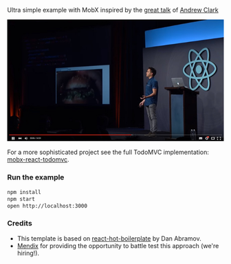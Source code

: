 Ultra simple example with MobX inspired by the [great talk](https://youtu.be/ZVYVtUFDf28) of [Andrew Clark](https://github.com/acdlite)

[![Andrew Clark - Back to React](clark.jpg)](https://youtu.be/ZVYVtUFDf28)

For a more sophisticated project see the full TodoMVC implementation: [mobx-react-todomvc](https://github.com/mobxjs/mobx-react-todomvc).

### Run the example

```
npm install
npm start
open http://localhost:3000
```

### Credits

* This template is based on [react-hot-boilerplate](https://github.com/gaearon/react-hot-boilerplate) by Dan Abramov.
* [Mendix](http://github.com/mendix) for providing the opportunity to battle test this approach (we're hiring!).
